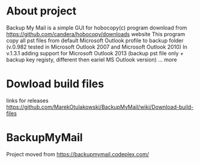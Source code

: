 # About project
Backup My Mail is a simple GUI for hobocopy(c) program download from https://github.com/candera/hobocopy/downloads website
This program copy all pst files from default Microsoft Outlook profile to backup folder (v.0.982 tested in Microsoft Outlook 2007 and Microsoft Outlook 2010)
In v.1.3.1 adding support for Microsoft Outlook 2013 (backup pst file only + backup key registy, different then eariel MS Outlook version)
...
more 

# Dowload build files
links for releases https://github.com/MarekOtulakowski/BackupMyMail/wiki/Download-build-files

# BackupMyMail
Project moved from https://backupmymail.codeplex.com/
